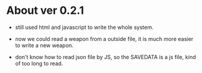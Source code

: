 # About ver 0.2.1

* still used html and javascript to write the whole system.

* now we could read a weapon from a outside file, it is much more easier to write a new weapon.

* don't know how to read json file by JS, so the SAVEDATA is a js file, kind of too long to read.